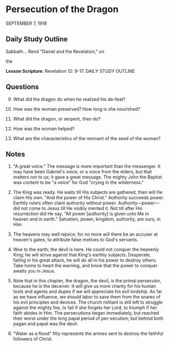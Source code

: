 # Persecution of the Dragon
SEPTEMBER 7, 1918

## Daily Study Outline

Sabbath... Rend "Daniel and the Revelation," on

the

**Lesson Scripture**: Revelation 12: 9-17. DAILY STUDY OUTLINE

## Questions

9. What did the dragon do when he realized his de-feat? 

10. How was the woman preserved? How long is she nourished? 

11. What did the dragon, or serpent, then do? 

12. How was the woman helped? 

14. What are the characteristics of the remnant of the seed of the woman? 

## Notes

1. "A great voice." The message is more important than the messenger. It may have been Gabriel's voice, or a voice from the elders, but that matters not to us; it gave a great message. The mighty John the Baptist was content to be "a voice" for God "crying in the wilderness."

9. The King was ready. He waits till His subjects are gathered, then will He claim His own. "And the power of His Christ." Authority succeeds power. Earthly rulers often claim authority without power. Authority—power—did not come to Jesus till He visibly merited it. Not till after His resurrection did He say, "All power [authority] is given unto Me in heaven and in earth." Salvation, power, kingdom, authority, are ours, in Him.

4. The heavens may well rejoice; for no more will there be an accuser at heaven's gates, to attribute false motives to God's servants.

5. Woe to the earth; the devil is here. He could not conquer the heavenly King; he will strive against that King's earthly subjects. Desperate, failing in his great attack, he will do all in his power to destroy others. Take home to heart the warning, and know that the power to conquer awaits you in Jesus.

6. Note that in this chapter, the dragon, the devil, is the primal persecutor, because he is the deceiver. It will give us more charity for his human tools and agents and dupes if we will appreciate his evil lordship. As far as we have influence, we should labor to save them from the snares of his evil principles and devices. The church militant is still left to struggle against the mighty foe, to fail if she forgets her Lord, to triumph if her faith abides in Him. The persecutions began immediately, but reached their worst under the long papal period of per-secution; but behind both pagan and papal was the devil.

8. "Water as a flood" fitly represents the armies sent to destroy the faithful followers of Christ.
